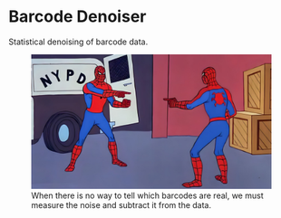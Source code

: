 # Barcode Denoiser
Statistical denoising of barcode data.

<figure>
    <img src = 'identity-paradox.jpg' width = '750'>
    <figcaption>
    When there is no way to tell which barcodes are real, we must measure the noise and subtract it from the data.
    </figcaption>
</figure>
